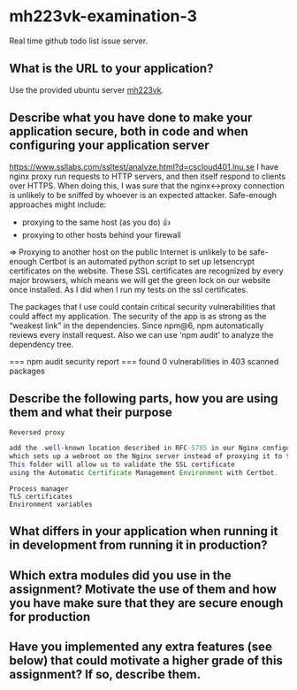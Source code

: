 # mh223vk-examination-3
Real time github todo list issue server.

## What is the URL to your application?
Use the provided ubuntu server [mh223vk](https://cscloud401.lnu.se/).
## Describe what you have done to make your application secure, both in code and when configuring your application server
https://www.ssllabs.com/ssltest/analyze.html?d=cscloud401.lnu.se
I have nginx proxy run requests to HTTP servers, and then itself respond to clients over HTTPS. When doing this, I was sure that the nginx<->proxy connection is unlikely to be sniffed by whoever is an expected attacker. Safe-enough approaches might include: 
 - proxying to the same host (as you do) :+1:
 - proxying to other hosts behind your firewall

 => Proxying to another host on the public Internet is unlikely to be safe-enough
Certbot is an automated python script to set up letsencrypt certificates on the website. These SSL certificates are recognized by every major browsers, which means we will get the green lock on our website once installed. As I did when I run my tests on the ssl certificates. 

The packages that I use could contain critical security vulnerabilities that could affect my application. The security of the app is as strong as the “weakest link” in the dependencies.
Since npm@6, npm automatically reviews every install request. Also we can use ‘npm audit’ to analyze the dependency tree.
   
   === npm audit security report ===
       found 0 vulnerabilities
       in 403 scanned packages

## Describe the following parts, how you are using them and what their purpose
    Reversed proxy 
```` Java
add the .well-known location described in RFC-5785 in our Nginx configuration 
which sets up a webroot on the Nginx server instead of proxying it to the backend server.
This folder will allow us to validate the SSL certificate 
using the Automatic Certificate Management Environment with Certbot.
````
    Process manager
    TLS certificates
    Environment variables
## What differs in your application when running it in development from running it in production?



## Which extra modules did you use in the assignment? Motivate the use of them and how you have make sure that they are secure enough for production

## Have you implemented any extra features (see below) that could motivate a higher grade of this assignment? If so, describe them.

